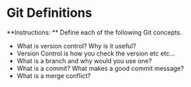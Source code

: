 # Git Definitions

**Instructions: ** Define each of the following Git concepts.

* What is version control?  Why is it useful?
* Version Control is how you check the version etc etc...
* What is a branch and why would you use one?
* What is a commit? What makes a good commit message?
* What is a merge conflict?